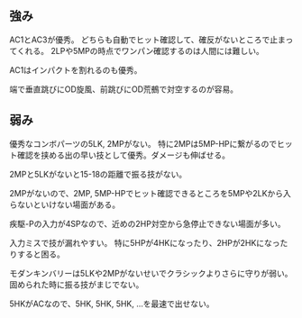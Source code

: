 ## 強み

AC1とAC3が優秀。
どちらも自動でヒット確認して、確反がないところで止まってくれる。
2LPや5MPの時点でワンパン確認するのは人間には難しい。

AC1はインパクトを割れるのも優秀。

端で垂直跳びにOD旋風、前跳びにOD荒鵺で対空するのが容易。

## 弱み

優秀なコンボパーツの5LK, 2MPがない。
特に2MPは5MP-HPに繋がるのでヒット確認を挟める出の早い技として優秀。ダメージも伸ばせる。

2MPと5LKがないと15-18の距離で振る技がない。

2MPがないので、2MP, 5MP-HPでヒット確認できるところを5MPや2LKから入らないといけない場面がある。

疾駆-Pの入力が4SPなので、近めの2HP対空から急停止できない場面が多い。

入力ミスで技が漏れやすい。
特に5HPが4HKになったり、2HPが2HKになったりすると困る。

モダンキンバリーは5LKや2MPがないせいでクラシックよりさらに守りが弱い。
固められた時に振る技がまじでない。

5HKがACなので、5HK, 5HK, 5HK, ...を最速で出せない。
